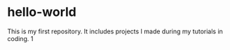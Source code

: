 # hello-world
This is my first repository. It includes projects I made during my tutorials in coding.
1
